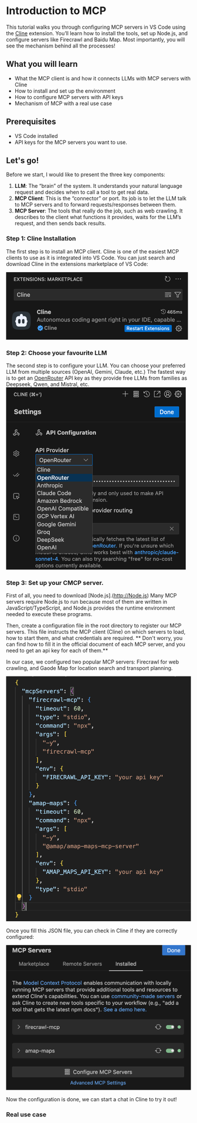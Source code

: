 # Introduction to MCP
This tutorial walks you through configuring MCP servers in VS Code using the [Cline](https://docs.cline.bot/getting-started/installing-cline) extension.
You’ll learn how to install the tools, set up Node.js, and configure servers like Firecrawl and Baidu Map.
Most importantly, you will see the mechanism behind all the processes!

## What you will learn
- What the MCP client is and how it connects LLMs with MCP servers with Cline
- How to install and set up the environment
- How to configure MCP servers with API keys
- Mechanism of MCP with a real use case

## Prerequisites
- VS Code installed
- API keys for the MCP servers you want to use.

## Let's go!
Before we start, I would like to present the three key components:
  1. **LLM**: The “brain” of the system. It understands your natural language request and decides when to call a tool to get real data.
  3. **MCP Client**: This is the “connector” or port. Its job is to let the LLM talk to MCP servers and to forward requests/responses between them.
  4. **MCP Server**: The tools that really do the job, such as web crawling. It describes to the client what functions it provides, waits for the LLM’s request, and then sends back results.

### Step 1: Cline Installation 
The first step is to install an MCP client. Cline is one of the easiest MCP clients to use as it is integrated into VS Code. You can just search and download Cline in the extensions marketplace of VS Code:

![Cline](./images/cline.png)

### Step 2: Choose your favourite LLM
The second step is to configure your LLM. You can choose your preferred LLM from multiple sources (OpenAI, Gemini, Claude, etc.) 
The fastest way is to get an [OpenRouter](https://openrouter.ai/) API key as they provide free LLMs from families as Deepseek, Qwen, and Mistral, etc. 
![LLM](./images/LLM_configuration.png)


### Step 3: Set up your CMCP server.
First of all, you need to download [Node.js].(http://Node.js) Many MCP servers require Node.js to run because most of them are written in JavaScript/TypeScript, and Node.js provides the runtime environment needed to execute these programs.

Then, create a configuration file in the root directory to register our MCP servers. This file instructs the MCP client (Cline) on which servers to load, how to start them, and what credentials are required. ** Don't worry, you can find how to fill it in the official document of each MCP server, and you need to get an api key for each of them.**

In our case, we configured two popular MCP servers: Firecrawl for web crawling, and Gaode Map for location search and transport planning. 

![MCP Server](./images/server_config.png)

Once you fill this JSON file, you can check in Cline if they are correctly configured:

![Check MCP](./images/check_server.png)

Now the configuration is done, we can start a chat in Cline to try it out! 

### Real use case 

















